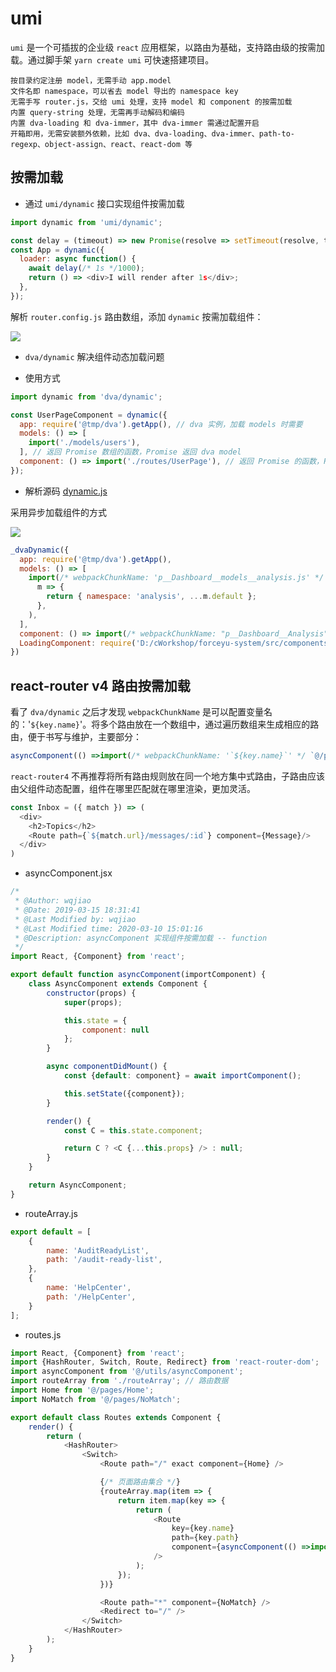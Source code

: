 # umi

`umi` 是一个可插拔的企业级 `react` 应用框架，以路由为基础，支持路由级的按需加载。通过脚手架 `yarn create umi` 可快速搭建项目。

```
按目录约定注册 model，无需手动 app.model
文件名即 namespace，可以省去 model 导出的 namespace key
无需手写 router.js，交给 umi 处理，支持 model 和 component 的按需加载
内置 query-string 处理，无需再手动解码和编码
内置 dva-loading 和 dva-immer，其中 dva-immer 需通过配置开启
开箱即用，无需安装额外依赖，比如 dva、dva-loading、dva-immer、path-to-regexp、object-assign、react、react-dom 等
```

## 按需加载

* 通过 `umi/dynamic` 接口实现组件按需加载

```js
import dynamic from 'umi/dynamic';

const delay = (timeout) => new Promise(resolve => setTimeout(resolve, timeout));
const App = dynamic({
  loader: async function() {
    await delay(/* 1s */1000);
    return () => <div>I will render after 1s</div>;
  },
});
```

解析 `router.config.js` 路由数组，添加 `dynamic` 按需加载组件：

<img src="../assets/umi-routes.png" />

* `dva/dynamic` 解决组件动态加载问题

- 使用方式

```js
import dynamic from 'dva/dynamic';

const UserPageComponent = dynamic({
  app: require('@tmp/dva').getApp(), // dva 实例，加载 models 时需要
  models: () => [
    import('./models/users'),
  ], // 返回 Promise 数组的函数，Promise 返回 dva model
  component: () => import('./routes/UserPage'), // 返回 Promise 的函数，Promise 返回 React Component
});
```

- 解析源码 [dynamic.js](https://github.com/dvajs/dva/blob/b25bd5a26d/packages/dva/src/dynamic.js)

采用异步加载组件的方式

<img src="../assets/dva-dynamic.png" />

```js
_dvaDynamic({
  app: require('@tmp/dva').getApp(),
  models: () => [
    import(/* webpackChunkName: 'p__Dashboard__models__analysis.js' */ 'D:/cWorkshop/forceyu-system/src/pages/Dashboard/models/analysis.js').then(
      m => {
        return { namespace: 'analysis', ...m.default };
      },
    ),
  ],
  component: () => import(/* webpackChunkName: "p__Dashboard__Analysis" */ '../Dashboard/Analysis'),
  LoadingComponent: require('D:/cWorkshop/forceyu-system/src/components/PageLoading/index').default,
})
```

## react-router v4 路由按需加载

看了 `dva/dynamic` 之后才发现 `webpackChunkName` 是可以配置变量名的：'`${key.name}`'。将多个路由放在一个数组中，通过遍历数组来生成相应的路由，便于书写与维护，主要部分：
```js
asyncComponent(() =>import(/* webpackChunkName: '`${key.name}`' */ `@/pages/${key.name}`))
```

`react-router4` 不再推荐将所有路由规则放在同一个地方集中式路由，子路由应该由父组件动态配置，组件在哪里匹配就在哪里渲染，更加灵活。

```js
const Inbox = ({ match }) => (
  <div>
    <h2>Topics</h2>
    <Route path={`${match.url}/messages/:id`} component={Message}/>
  </div>
)
```

* asyncComponent.jsx

```js
/*
 * @Author: wqjiao
 * @Date: 2019-03-15 18:31:41
 * @Last Modified by: wqjiao
 * @Last Modified time: 2020-03-10 15:01:16
 * @Description: asyncComponent 实现组件按需加载 -- function
 */
import React, {Component} from 'react';

export default function asyncComponent(importComponent) {
    class AsyncComponent extends Component {
        constructor(props) {
            super(props);

            this.state = {
                component: null
            };
        }

        async componentDidMount() {
            const {default: component} = await importComponent();

            this.setState({component});
        }

        render() {
            const C = this.state.component;

            return C ? <C {...this.props} /> : null;
        }
    }

    return AsyncComponent;
}
```

* routeArray.js

```js
export default = [
    {
        name: 'AuditReadyList',
        path: '/audit-ready-list',
    },
    {
        name: 'HelpCenter',
        path: '/HelpCenter',
    }
];
```

* routes.js

```js
import React, {Component} from 'react';
import {HashRouter, Switch, Route, Redirect} from 'react-router-dom';
import asyncComponent from '@/utils/asyncComponent';
import routeArray from './routeArray'; // 路由数据
import Home from '@/pages/Home';
import NoMatch from '@/pages/NoMatch';

export default class Routes extends Component {
    render() {
        return (
            <HashRouter>
                <Switch>
                    <Route path="/" exact component={Home} />

                    {/* 页面路由集合 */}
                    {routeArray.map(item => {
                        return item.map(key => {
                            return (
                                <Route
                                    key={key.name}
                                    path={key.path}
                                    component={asyncComponent(() =>import(/* webpackChunkName: '`${key.name}`' */ `@/pages/${key.name}`))}
                                />
                            );
                        });
                    })}

                    <Route path="*" component={NoMatch} />
                    <Redirect to="/" />
                </Switch>
            </HashRouter>
        );
    }
}
```
